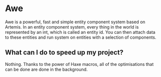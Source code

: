 # Awe

Awe is a powerful, fast and simple entity component system based on Artemis. In
an entity component system, every thing in the world is represented by an int,
which is called an entity id. You can then attach data to these entities and run
system on entities with a selection of components.

## What can I do to speed up my project?

Nothing. Thanks to the power of Haxe macros, all of the optimisations that can be
done are done in the background.